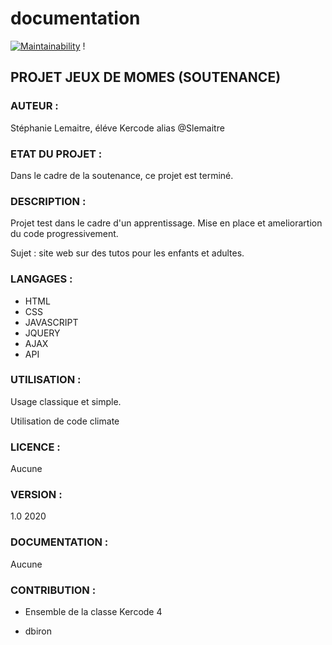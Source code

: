 # documentation

[![Maintainability](https://api.codeclimate.com/v1/badges/a0a098b50ac2b0d49071/maintainability)](https://codeclimate.com/github/Slemaitre56/projet/maintainability) !



## PROJET JEUX DE MOMES (SOUTENANCE)

### AUTEUR : 

Stéphanie Lemaitre, éléve Kercode alias @Slemaitre

### ETAT DU PROJET : 

Dans le cadre de la soutenance, ce projet est terminé.

### DESCRIPTION : 

Projet test dans le cadre d'un apprentissage. Mise en place et ameliorartion du code progressivement.

Sujet : site web sur des tutos pour les enfants et adultes.
              
              
### LANGAGES : 

* HTML 
* CSS 
* JAVASCRIPT 
* JQUERY
* AJAX
* API

### UTILISATION : 

Usage classique et simple.
              
Utilisation de code climate

### LICENCE : 

Aucune

### VERSION : 

1.0 2020

### DOCUMENTATION : 

Aucune

### CONTRIBUTION : 

* Ensemble de la classe Kercode 4

* dbiron







